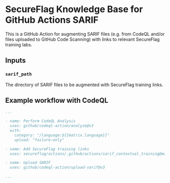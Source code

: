 # SecureFlag Knowledge Base for GitHub Actions SARIF

This is a GitHub Action for augmenting SARIF files (e.g. from CodeQL and/or files uploaded to GitHub Code Scanning) with links to relevant SecureFlag training labs.

## Inputs

### `sarif_path`

The directory of SARIF files to be augmented with SecureFlag training links.

## Example workflow with CodeQL

```yaml
...

- name: Perform CodeQL Analysis
  uses: github/codeql-action/analyze@v3
  with:
    category: "/language:${{matrix.language}}"
    upload: "failure-only"

- name: Add SecureFlag training links
  uses: secureflag/actions/.github/actions/sarif_contextual_training@main

- name: Upload SARIF
  uses: github/codeql-action/upload-sarif@v3

...
```
